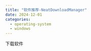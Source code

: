 ```yaml
---
title: "软件推荐-NeatDownloadManager"
date: 2024-12-01
categories:
  - operating-system
  - windows
---
```


下载软件
